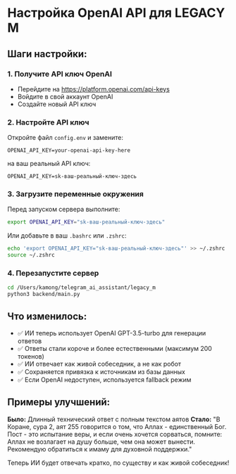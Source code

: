 # Настройка OpenAI API для LEGACY M

## Шаги настройки:

### 1. Получите API ключ OpenAI
- Перейдите на https://platform.openai.com/api-keys
- Войдите в свой аккаунт OpenAI
- Создайте новый API ключ

### 2. Настройте API ключ
Откройте файл `config.env` и замените:
```
OPENAI_API_KEY=your-openai-api-key-here
```
на ваш реальный API ключ:
```
OPENAI_API_KEY=sk-ваш-реальный-ключ-здесь
```

### 3. Загрузите переменные окружения
Перед запуском сервера выполните:
```bash
export OPENAI_API_KEY="sk-ваш-реальный-ключ-здесь"
```

Или добавьте в ваш `.bashrc` или `.zshrc`:
```bash
echo 'export OPENAI_API_KEY="sk-ваш-реальный-ключ-здесь"' >> ~/.zshrc
source ~/.zshrc
```

### 4. Перезапустите сервер
```bash
cd /Users/kamong/telegram_ai_assistant/legacy_m
python3 backend/main.py
```

## Что изменилось:

- ✅ ИИ теперь использует OpenAI GPT-3.5-turbo для генерации ответов
- ✅ Ответы стали короче и более естественными (максимум 200 токенов)
- ✅ ИИ отвечает как живой собеседник, а не как робот
- ✅ Сохраняется привязка к источникам из базы данных
- ✅ Если OpenAI недоступен, используется fallback режим

## Примеры улучшений:

**Было:** Длинный технический ответ с полным текстом аятов
**Стало:** "В Коране, сура 2, аят 255 говорится о том, что Аллах - единственный Бог. Пост - это испытание веры, и если очень хочется сорваться, помните: Аллах не возлагает на душу больше, чем она может вынести. Рекомендую обратиться к имаму для духовной поддержки."

Теперь ИИ будет отвечать кратко, по существу и как живой собеседник!
